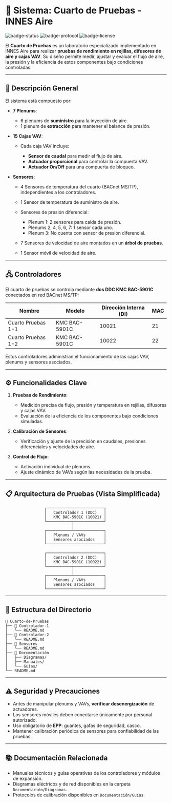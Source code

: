 # 🧪 Sistema: Cuarto de Pruebas - INNES Aire

![badge-status](https://img.shields.io/badge/status-operativo-green)
![badge-protocol](https://img.shields.io/badge/protocol-BACnet-blue)
![badge-license](https://img.shields.io/badge/license-MIT-orange)

El **Cuarto de Pruebas** es un laboratorio especializado implementado en INNES Aire para realizar **pruebas de rendimiento en rejillas, difusores de aire y cajas VAV**. Su diseño permite medir, ajustar y evaluar el flujo de aire, la presión y la eficiencia de estos componentes bajo condiciones controladas.

---

## 📖 Descripción General

El sistema está compuesto por:

* **7 Plenums**:

  * 6 plenums de **suministro** para la inyección de aire.
  * 1 plenum de **extracción** para mantener el balance de presión.
* **15 Cajas VAV**:

  * Cada caja VAV incluye:

    * **Sensor de caudal** para medir el flujo de aire.
    * **Actuador proporcional** para controlar la compuerta VAV.
    * **Actuador On/Off** para una compuerta de bloqueo.
* **Sensores**:

  * 4 Sensores de temperatura del cuarto (BACnet MS/TP), independientes a los controladores.
  * 1 Sensor de temperatura de suministro de aire.
  * Sensores de presión diferencial:

    * Plenum 1: 2 sensores para caída de presión.
    * Plenums 2, 4, 5, 6, 7: 1 sensor cada uno.
    * Plenum 3: No cuenta con sensor de presión diferencial.
  * 7 Sensores de velocidad de aire montados en un **árbol de pruebas**.
  * 1 Sensor móvil de velocidad de aire.

---

## 🖧 Controladores

El cuarto de pruebas se controla mediante **dos DDC KMC BAC-5901C** conectados en red BACnet MS/TP:

| Nombre             | Modelo        | Dirección Interna (DI) | MAC |
| ------------------ | ------------- | ---------------------- | --- |
| Cuarto Pruebas 1-1 | KMC BAC-5901C | 10021                  | 21  |
| Cuarto Pruebas 1-2 | KMC BAC-5901C | 10022                  | 22  |

Estos controladores administran el funcionamiento de las cajas VAV, plenums y sensores asociados.

---

## ⚙️ Funcionalidades Clave

1. **Pruebas de Rendimiento**:

   * Medición precisa de flujo, presión y temperatura en rejillas, difusores y cajas VAV.
   * Evaluación de la eficiencia de los componentes bajo condiciones simuladas.

2. **Calibración de Sensores**:

   * Verificación y ajuste de la precisión en caudales, presiones diferenciales y velocidades de aire.

3. **Control de Flujo**:

   * Activación individual de plenums.
   * Ajuste dinámico de VAVs según las necesidades de la prueba.

---

## 📋 Arquitectura de Pruebas (Vista Simplificada)

```plaintext
                 ┌─────────────────────────┐
                 │   Controlador 1 (DDC)   │
                 │   KMC BAC-5901C (10021) │
                 └───────────┬─────────────┘
                             │
                 ┌───────────┴─────────────┐
                 │   Plenums / VAVs        │
                 │   Sensores asociados    │
                 └─────────────────────────┘

                 ┌─────────────────────────┐
                 │   Controlador 2 (DDC)   │
                 │   KMC BAC-5901C (10022) │
                 └───────────┬─────────────┘
                             │
                 ┌───────────┴─────────────┐
                 │   Plenums / VAVs        │
                 │   Sensores asociados    │
                 └─────────────────────────┘
```

---

## 📂 Estructura del Directorio

```plaintext
📂 Cuarto-de-Pruebas
├── 📂 Controlador-1
│   └── README.md
├── 📂 Controlador-2
│   └── README.md
├── 📂 Sensores
│   └── README.md
├── 📂 Documentación
│   ├── Diagramas/
│   ├── Manuales/
│   └── Guías/
└── README.md
```

---

## ⚠️ Seguridad y Precauciones

* Antes de manipular plenums y VAVs, **verificar desenergización** de actuadores.
* Los sensores móviles deben conectarse únicamente por personal autorizado.
* Uso obligatorio de **EPP**: guantes, gafas de seguridad, casco.
* Mantener calibración periódica de sensores para confiabilidad de las pruebas.

---

## 📚 Documentación Relacionada

* Manuales técnicos y guías operativas de los controladores y módulos de expansión.
* Diagramas eléctricos y de red disponibles en la carpeta `Documentación/Diagramas`.
* Protocolos de calibración disponibles en `Documentación/Guías`.

